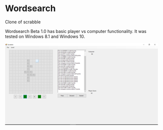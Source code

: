 # Wordsearch
Clone of scrabble

Wordsearch Beta 1.0 has basic player vs computer functionality. It was tested on Windows 8.1 and Windows 10.

![Alt text](/wordsearch.png?raw=true "Wordsearch")
